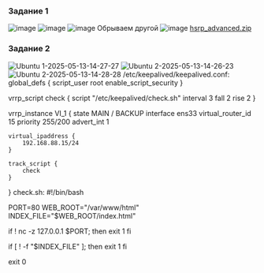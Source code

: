 ### Задание 1
![image](https://github.com/user-attachments/assets/db79ba58-7e11-4b5c-a4f8-88a272cedb6b)
![image](https://github.com/user-attachments/assets/d427fff1-e99e-4cb5-a60d-5b5e5d16ffbc)
![image](https://github.com/user-attachments/assets/3570ef49-b55b-43b5-9e8d-c574b900a6db)
Обрываем другой 
![image](https://github.com/user-attachments/assets/12ae224c-b843-48e5-b38f-52d19bd88c87)
[hsrp_advanced.zip](https://github.com/user-attachments/files/20035742/hsrp_advanced.zip)



### Задание 2

![Ubuntu 1-2025-05-13-14-27-27](https://github.com/user-attachments/assets/3c374420-6b52-4a7d-86c3-65aede8c25ad)
![ Ubuntu 2-2025-05-13-14-26-23](https://github.com/user-attachments/assets/01cefe77-08a4-46c8-807e-79edab2c2d06)
![ Ubuntu 2-2025-05-13-14-28-28](https://github.com/user-attachments/assets/402e6938-283f-4e41-b375-cbd1e42d971c)
/etc/keepalived/keepalived.conf:
global_defs {
    script_user root
    enable_script_security
}

vrrp_script check {
    script "/etc/keepalived/check.sh"
    interval 3
    fall 2
    rise 2
}

vrrp_instance VI_1 {
    state MAIN / BACKUP
    interface ens33
    virtual_router_id 15
    priority 255/200
    advert_int 1

    virtual_ipaddress {
        192.168.88.15/24
    }

    track_script {
        check
    }
}
check.sh:
#!/bin/bash

PORT=80
WEB_ROOT="/var/www/html"
INDEX_FILE="$WEB_ROOT/index.html"

if ! nc -z 127.0.0.1 $PORT; then
    exit 1
fi

if [ ! -f "$INDEX_FILE" ]; then
    exit 1
fi

exit 0
